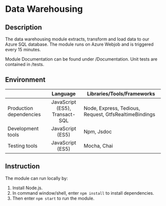# Data Warehousing

## Description
The data warehousing module extracts, transform and load data to our Azure SQL database. The module runs on Azure Webjob and is triggered every 15 minutes.

Module Documentation can be found under /Documentation. Unit tests are contained in /tests.

## Environment
|         | Language      | Libraries/Tools/Frameworks    |
| ------------- |:-------------:| -----|
| Production dependencies|JavaScript (ES5), Transact-SQL | Node, Express, Tedious, Request, GtfsRealtimeBindings |
| Development tools   | JavaScript (ES5)      | Npm, Jsdoc|
| Testing tools | JavaScript (ES5)    |Mocha, Chai|

## Instruction
The module can run locally by:
1. Install Node.js.
1. In command window/shell, enter ```npm install``` to install dependencies.
1. Then enter ```npm start``` to run the module.
